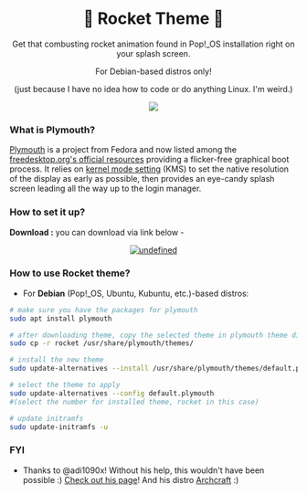 
<h1 align="center">🚀 Rocket Theme 🚀</h1>


<p align="center">
Get that combusting rocket animation found in Pop!_OS installation right on your splash screen.</a>

<p align="center">
For Debian-based distros only!
</p>

<p align="center"> (just because I have no idea how to code or do anything Linux. I'm weird.) </a>
</p>

<p align="center">
  <img src="https://i.imgur.com/4ofcFSr.gif" />
</p>

### What is Plymouth?

[Plymouth](http://www.freedesktop.org/wiki/Software/Plymouth) is a project from Fedora and now listed among the [freedesktop.org's official resources](https://www.freedesktop.org/wiki/Software/#graphicsdriverswindowsystemsandsupportinglibraries) providing a flicker-free graphical boot process. It relies on [kernel mode setting](https://wiki.archlinux.org/index.php/Kernel_mode_setting) (KMS) to set the native resolution of the display as early as possible, then provides an eye-candy splash screen leading all the way up to the login manager.

### How to set it up?

**Download :** you can download via link below -
<p align="center">
  <a href="https://github.com/Mennaruuk/rocket-theme/releases/download/v1.0/rocket.zip"><img alt="undefined" src="https://img.shields.io/badge/Download-Here-orange?style=for-the-badge&logo=github"></a>
</p>

### How to use Rocket theme?

+ For **Debian** (Pop!_OS, Ubuntu, Kubuntu, etc.)-based distros:
```bash
# make sure you have the packages for plymouth
sudo apt install plymouth

# after downloading theme, copy the selected theme in plymouth theme dir
sudo cp -r rocket /usr/share/plymouth/themes/

# install the new theme
sudo update-alternatives --install /usr/share/plymouth/themes/default.plymouth default.plymouth /usr/share/plymouth/themes/rocket/rocket.plymouth 100

# select the theme to apply
sudo update-alternatives --config default.plymouth
#(select the number for installed theme, rocket in this case)

# update initramfs
sudo update-initramfs -u
``` 


### FYI
+ Thanks to @adi1090x! Without his help, this wouldn't have been possible :) [Check out his page](https://github.com/adi1090x)! And his distro [Archcraft](https://archcraft-os.github.io/) :)
